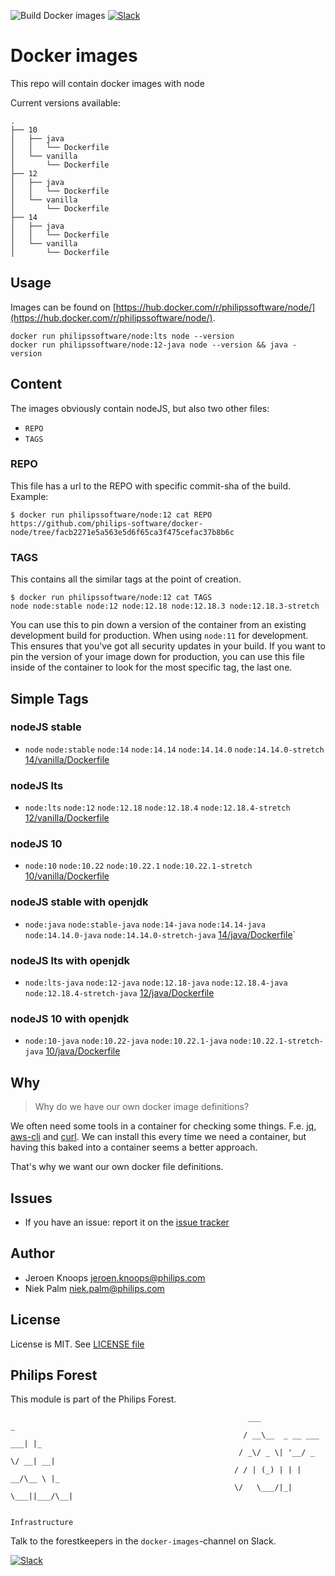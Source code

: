 ![Build Docker images](https://github.com/philips-software/docker-node/workflows/Build%20Docker%20images/badge.svg)
[![Slack](https://philips-software-slackin.now.sh/badge.svg)](https://philips-software-slackin.now.sh)

# Docker images

This repo will contain docker images with node

Current versions available:
```
.
├── 10
│   ├── java
│   │   └── Dockerfile
│   └── vanilla
│       └── Dockerfile
├── 12
│   ├── java
│   │   └── Dockerfile
│   └── vanilla
│       └── Dockerfile
├── 14
│   ├── java
│   │   └── Dockerfile
│   └── vanilla
│       └── Dockerfile
```
## Usage

Images can be found on [https://hub.docker.com/r/philipssoftware/node/](https://hub.docker.com/r/philipssoftware/node/).

```
docker run philipssoftware/node:lts node --version
docker run philipssoftware/node:12-java node --version && java -version
```

## Content

The images obviously contain nodeJS, but also two other files:
- `REPO`
- `TAGS`

### REPO

This file has a url to the REPO with specific commit-sha of the build.
Example: 

```
$ docker run philipssoftware/node:12 cat REPO
https://github.com/philips-software/docker-node/tree/facb2271e5a563e5d6f65ca3f475cefac37b8b6c
```

### TAGS

This contains all the similar tags at the point of creation. 

```
$ docker run philipssoftware/node:12 cat TAGS
node node:stable node:12 node:12.18 node:12.18.3 node:12.18.3-stretch
```

You can use this to pin down a version of the container from an existing development build for production. When using `node:11` for development. This ensures that you've got all security updates in your build. If you want to pin the version of your image down for production, you can use this file inside of the container to look for the most specific tag, the last one.

## Simple Tags

### nodeJS stable
- `node` `node:stable` `node:14` `node:14.14` `node:14.14.0` `node:14.14.0-stretch` [14/vanilla/Dockerfile](14/vanilla/Dockerfile)

### nodeJS lts
- `node:lts` `node:12` `node:12.18` `node:12.18.4` `node:12.18.4-stretch` [12/vanilla/Dockerfile](12/vanilla/Dockerfile)

### nodeJS 10
- `node:10` `node:10.22` `node:10.22.1` `node:10.22.1-stretch` [10/vanilla/Dockerfile](10/vanilla/Dockerfile)

### nodeJS stable with openjdk
- `node:java` `node:stable-java` `node:14-java` `node:14.14-java` `node:14.14.0-java` `node:14.14.0-stretch-java` [14/java/Dockerfile](14/java/Dockerfile)`

### nodeJS lts with openjdk
- `node:lts-java` `node:12-java` `node:12.18-java` `node:12.18.4-java` `node:12.18.4-stretch-java` [12/java/Dockerfile](12/java/Dockerfile)

### nodeJS 10 with openjdk
- `node:10-java` `node:10.22-java` `node:10.22.1-java` `node:10.22.1-stretch-java` [10/java/Dockerfile](10/java/Dockerfile)
        

## Why

> Why do we have our own docker image definitions?

We often need some tools in a container for checking some things. F.e. [jq](https://stedolan.github.io/jq/), [aws-cli](https://aws.amazon.com/cli/) and [curl](https://curl.haxx.se/).
We can install this every time we need a container, but having this baked into a container seems a better approach.

That's why we want our own docker file definitions.

## Issues

- If you have an issue: report it on the [issue tracker](https://github.com/philips-software/docker-node/issues)

## Author

- Jeroen Knoops <jeroen.knoops@philips.com>
- Niek Palm <niek.palm@philips.com>

## License

License is MIT. See [LICENSE file](LICENSE.md)

## Philips Forest

This module is part of the Philips Forest.

```
                                                     ___                   _
                                                    / __\__  _ __ ___  ___| |_
                                                   / _\/ _ \| '__/ _ \/ __| __|
                                                  / / | (_) | | |  __/\__ \ |_
                                                  \/   \___/|_|  \___||___/\__|  

                                                                 Infrastructure
```

Talk to the forestkeepers in the `docker-images`-channel on Slack.

[![Slack](https://philips-software-slackin.now.sh/badge.svg)](https://philips-software-slackin.now.sh)
